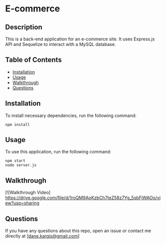 # E-commerce

## Description
This is a back-end application for an e-commerce site. It uses Express.js API and Sequelize to interact with a MySQL database.

## Table of Contents
* [Installation](#installation)
* [Usage](#usage)
* [Walkthrough](#walkthrough)
* [Questions](#questions)

## Installation
To install necessary dependencies, run the following command:
```
npm install
```

## Usage
To use this application, run the following command:
```
npm start
node server.js
```

## Walkthrough
[![Walkthrough Video]
https://drive.google.com/file/d/1roQM9AoKzbCh7teZ58z7Yg_5sbFjWAOo/view?usp=sharing

## Questions
If you have any questions about this repo, open an issue or contact me directly at [dane.kargis@gmail.com]